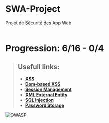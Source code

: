 # SWA-Project
Projet de Sécurité des App Web <br><br>

# Progression: 6/16 - 0/4

> ## Usefull links:  
> - **[XSS](https://cheatsheetseries.owasp.org/cheatsheets/Cross_Site_Scripting_Prevention_Cheat_Sheet.html)**
> - **[Dom-based XSS](https://cheatsheetseries.owasp.org/cheatsheets/DOM_based_XSS_Prevention_Cheat_Sheet.html)**
> - **[Session Management](https://cheatsheetseries.owasp.org/cheatsheets/Session_Management_Cheat_Sheet.html)**
> - **[XML External Entity](https://cheatsheetseries.owasp.org/cheatsheets/XML_External_Entity_Prevention_Cheat_Sheet.html)**
> - **[SQL Injection](https://cheatsheetseries.owasp.org/cheatsheets/SQL_Injection_Prevention_Cheat_Sheet.html)**
> - **[Password Storage](https://cheatsheetseries.owasp.org/cheatsheets/Password_Storage_Cheat_Sheet.html)**

![OWASP](https://camo.githubusercontent.com/96475b35e2706618a8fc7d125da55ecc4bbfc73f7963b45157fa91e264df9ecc/68747470733a2f2f6f776173702e6f72672f6173736574732f696d616765732f6c6f676f2e706e67)
